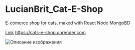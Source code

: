 # LucianBrit_Cat-E-Shop
E-comerce shop for cats, maked with React Node MongoBD

[Link](https://cats-e-shop.onrender.com/) https://cats-e-shop.onrender.com


![Описание изображения](/home/pictures/Cats-Shop/startpage.png)


